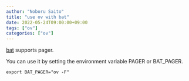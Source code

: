 ```yaml
---
author: "Noboru Saito"
title: "use ov with bat"
date: 2022-05-24T09:00:00+09:00
tags: ["ov"]
categories: ["ov"]
---
```


[bat](https://github.com/sharkdp/bat) supports pager.

You can use it by setting the environment variable PAGER or BAT_PAGER.

```console
export BAT_PAGER="ov -F"
```
